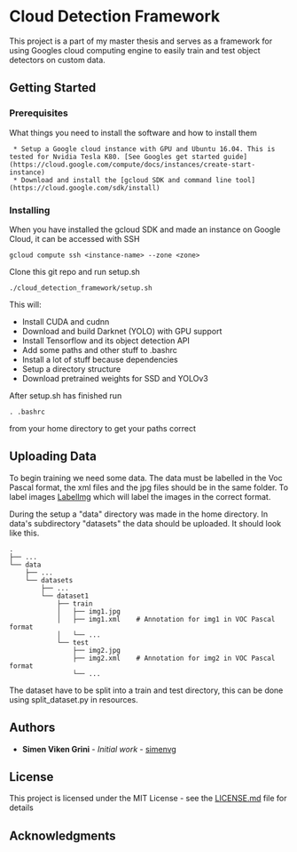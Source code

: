 # Cloud Detection Framework

This project is a part of my master thesis and serves as a framework for using Googles cloud computing engine to easily train and test object detectors on custom data.

## Getting Started

### Prerequisites

What things you need to install the software and how to install them

```
 * Setup a Google cloud instance with GPU and Ubuntu 16.04. This is tested for Nvidia Tesla K80. [See Googles get started guide](https://cloud.google.com/compute/docs/instances/create-start-instance)
 * Download and install the [gcloud SDK and command line tool](https://cloud.google.com/sdk/install)
```

### Installing

When you have installed the gcloud SDK and made an instance on Google Cloud, it can be accessed with SSH

```
gcloud compute ssh <instance-name> --zone <zone>
```

Clone this git repo and run setup.sh

```
./cloud_detection_framework/setup.sh
```
This will:
 * Install CUDA and cudnn
 * Download and build Darknet (YOLO) with GPU support
 * Install Tensorflow and its object detection API
 * Add some paths and other stuff to .bashrc 
 * Install a lot of stuff because dependencies
 * Setup a directory structure
 * Download pretrained weights for SSD and YOLOv3 

After setup.sh has finished run
```
. .bashrc
```
from your home directory to get your paths correct


## Uploading Data

To begin training we need some data. The data must be labelled in the Voc Pascal format, the xml files and the jpg files should be in the same folder. To label images [LabelImg](https://github.com/tzutalin/labelImg) which will label the images in the correct format. 

During the setup a "data" directory was made in the home directory. In data's subdirectory "datasets" the data should be uploaded. It should look like this.


    .
    ├── ...
    └── data                    
        ├── ...         
        └── datasets                
            ├── ...
            └── dataset1
           		├── train
           		│   ├── img1.jpg    
           		│   ├── img1.xml    # Annotation for img1 in VOC Pascal format
           		│   └── ...
           		└── test
           		    ├── img2.jpg
           		    ├── img2.xml    # Annotation for img2 in VOC Pascal format
           		    └── ...


The dataset have to be split into a train and test directory, this can be done using split_dataset.py in resources.


## Authors

* **Simen Viken Grini** - *Initial work* - [simenvg](https://github.com/simenvg)

## License

This project is licensed under the MIT License - see the [LICENSE.md](LICENSE.md) file for details

## Acknowledgments


